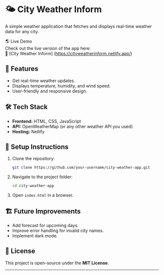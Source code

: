 # 🌤 City Weather Inform

A simple weather application that fetches and displays real-time weather data for any city.

🌎 Live Demo  
Check out the live version of the app here:  
🔗 [City Weather Inform] (https://cityweatherinform.netlify.app/)

## 🚀 Features
- Get real-time weather updates.
- Displays temperature, humidity, and wind speed.
- User-friendly and responsive design.

## 🛠 Tech Stack
- **Frontend:** HTML, CSS, JavaScript
- **API:** OpenWeatherMap (or any other weather API you used)
- **Hosting:** Netlify

## 📌 Setup Instructions
1. Clone the repository:
   ```bash
   git clone https://github.com/your-username/city-weather-app.git
   ```
2. Navigate to the project folder:
   ```bash
   cd city-weather-app
   ```
3. Open `index.html` in a browser.

## 🏗 Future Improvements
- Add forecast for upcoming days.
- Improve error handling for invalid city names.
- Implement dark mode.

## 📜 License
This project is open-source under the **MIT License**.

---
